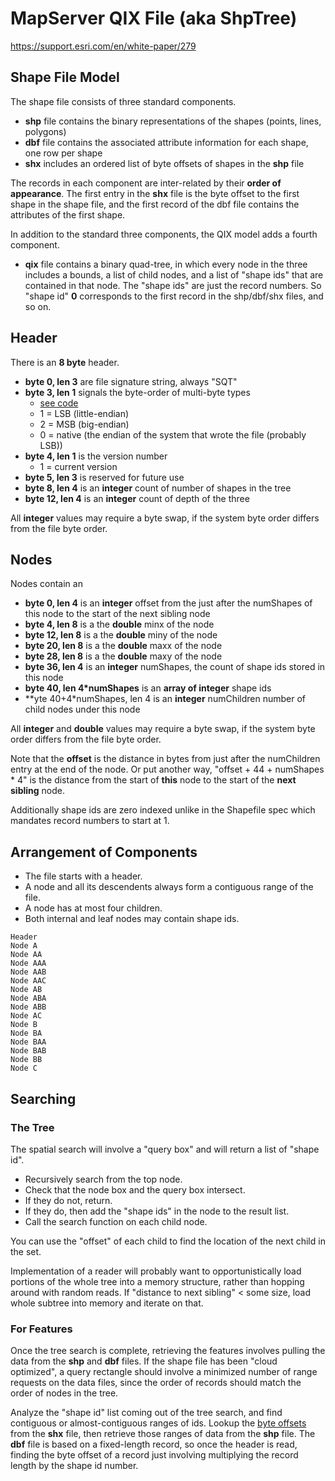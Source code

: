 # MapServer QIX File (aka ShpTree)

https://support.esri.com/en/white-paper/279

## Shape File Model

The shape file consists of three standard components.

* **shp** file contains the binary representations of the shapes (points, lines, polygons)
* **dbf** file contains the associated attribute information for each shape, one row per shape
* **shx** includes an ordered list of byte offsets of shapes in the **shp** file

The records in each component are inter-related by their **order of appearance**. The first entry in the **shx** file is the byte offset to the first shape in the shape file, and the first record of the dbf file contains the attributes of the first shape.

In addition to the standard three components, the QIX model adds a fourth component.

* **qix** file contains a binary quad-tree, in which every node in the three includes a bounds, a list of child nodes, and a list of "shape ids" that are contained in that node. The "shape ids" are just the record numbers. So "shape id" **0** corresponds to the first record in the shp/dbf/shx files, and so on.

## Header

There is an **8 byte** header.

* **byte 0, len 3** are file signature string, always "SQT"
* **byte 3, len 1** signals the byte-order of multi-byte types
  * [see code](https://github.com/MapServer/MapServer/blob/8af82513f8be8a380acbb5d92f9c5dec360ee5f1/maptree.h#L72-L76)
  * 1 = LSB (little-endian)
  * 2 = MSB (big-endian)
  * 0 = native (the endian of the system that wrote the file (probably LSB))
* **byte 4, len 1** is the version number
  * 1 = current version
* **byte 5, len 3** is reserved for future use
* **byte 8, len 4** is an **integer** count of number of shapes in the tree
* **byte 12, len 4** is an **integer** count of depth of the three

All **integer** values may require a byte swap, if the system byte order differs from the file byte order.

## Nodes

Nodes contain an 

* **byte 0, len 4** is an **integer** offset from the just after the numShapes of this node to the start of the next sibling node
* **byte 4, len 8** is a the **double** minx of the node
* **byte 12, len 8** is a the **double** miny of the node
* **byte 20, len 8** is a the **double** maxx of the node
* **byte 28, len 8** is a the **double** maxy of the node
* **byte 36, len 4** is an **integer** numShapes, the count of shape ids stored in this node
* **byte 40, len 4\*numShapes** is an **array of integer** shape ids
* **yte 40+4\*numShapes, len 4 is an **integer** numChildren number of child nodes under this node

All **integer** and **double** values may require a byte swap, if the system byte order differs from the file byte order.

Note that the **offset** is the distance in bytes from just after the numChildren entry at the end of the node. Or put another way, "offset + 44 + numShapes * 4" is the distance from the start of **this** node to the start of the **next sibling** node.

Additionally shape ids are zero indexed unlike in the Shapefile spec which mandates record numbers to start at 1.

## Arrangement of Components

* The file starts with a header.
* A node and all its descendents always form a contiguous range of the file.
* A node has at most four children.
* Both internal and leaf nodes may contain shape ids.

```
Header
Node A
Node AA
Node AAA
Node AAB
Node AAC
Node AB
Node ABA
Node ABB
Node AC
Node B
Node BA
Node BAA
Node BAB
Node BB
Node C
```

## Searching

### The Tree

The spatial search will involve a "query box" and will return a list of "shape id".

* Recursively search from the top node.
* Check that the node box and the query box intersect.
* If they do not, return.
* If they do, then add the "shape ids" in the node to the result list.
* Call the search function on each child node.

You can use the "offset" of each child to find the location of the next child in the set.

Implementation of a reader will probably want to opportunistically load portions of the whole tree into a memory structure, rather than hopping around with random reads. If "distance to next sibling" < some size, load whole subtree into memory and iterate on that.

### For Features

Once the tree search is complete, retrieving the features involves pulling the data from the **shp** and **dbf** files. If the shape file has been "cloud optimized", a query rectangle should involve a minimized number of range requests on the data files, since the order of records should match the order of nodes in the tree.

Analyze the "shape id" list coming out of the tree search, and find contiguous or almost-contiguous ranges of ids. Lookup the [byte offsets](https://www.esri.com/content/dam/esrisites/sitecore-archive/Files/Pdfs/library/whitepapers/pdfs/shapefile.pdf#page=28) from the **shx** file, then retrieve those ranges of data from the **shp** file. The **dbf** file is based on a fixed-length record, so once the header is read, finding the byte offset of a record just involving multiplying the record length by the shape id number.

